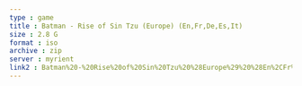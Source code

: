 ```yaml
---
type : game
title : Batman - Rise of Sin Tzu (Europe) (En,Fr,De,Es,It)
size : 2.8 G
format : iso
archive : zip
server : myrient
link2 : Batman%20-%20Rise%20of%20Sin%20Tzu%20%28Europe%29%20%28En%2CFr%2CDe%2CEs%2CIt%29
---
```

